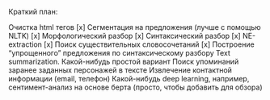 Краткий план:

Очистка html тегов
[x] Сегментация на предложения (лучше с помощью NLTK)
[x] Морфологический разбор
[x] Синтаксический разбор
[x] NE-extraction
[x] Поиск существительных словосочетаний
[x] Построение “упрощенного” предложения по синтаксическому разбору
Text summarization. Какой-нибудь простой вариант
Поиск упоминаний заранее заданных персонажей в тексте
Извлечение контактной информации (email, телефон)
Какой-нибудь deep learning, например, сентимент-анализ на основе берта (просто, чтобы добавить для обзора)
